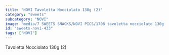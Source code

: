 ```yaml
---
title: "NOVI Tavoletta Nocciolato 130g (2)"
category: "sweets"
subcategory: "NOVI"
image: "media/7 SWEETS SNACKS/NOVI PICS/1708 tavoletta nocciolato 130g (2).jpg"
id: "sweets-novi-433"
tags: ["NOVI"]
---
```


Tavoletta Nocciolato 130g (2)
